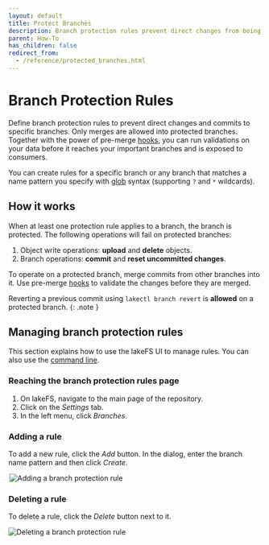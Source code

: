 ```yaml
---
layout: default
title: Protect Branches
description: Branch protection rules prevent direct changes from being applied to your important branches.
parent: How-To
has_children: false
redirect_from: 
  - /reference/protected_branches.html
---
```


# Branch Protection Rules

Define branch protection rules to prevent direct changes and commits to specific branches.
Only merges are allowed into protected branches. Together with the power of pre-merge [hooks](../understand/use_cases/cicd_for_data.md#using-hooks-as-data-quality-gates),
you can run validations on your data before it reaches your important branches and is exposed to consumers.

You can create rules for a specific branch or any branch that matches a name pattern you specify with [glob](https://en.wikipedia.org/wiki/Glob_(programming)) syntax (supporting `?` and `*` wildcards).

## How it works

When at least one protection rule applies to a branch, the branch is protected. The following operations will fail on protected branches:
1. Object write operations: **upload** and **delete** objects.
1. Branch operations: **commit** and **reset uncommitted changes**.

To operate on a protected branch, merge commits from other branches into it. Use pre-merge [hooks](../understand/use_cases/cicd_for_data.md#using-hooks-as-data-quality-gates)
to validate the changes before they are merged.

Reverting a previous commit using `lakectl branch revert` is **allowed** on a protected branch.
{: .note }

## Managing branch protection rules

This section explains how to use the lakeFS UI to manage rules. You can also use the [command line](../reference/cli.md#lakectl-branch-protect).

### Reaching the branch protection rules page 

1. On lakeFS, navigate to the main page of the repository.
2. Click on the _Settings_ tab.
3. In the left menu, click _Branches_.

### Adding a rule

To add a new rule, click the _Add_ button. In the dialog, enter the branch name pattern and then click _Create_.

<img alt="Adding a branch protection rule" src="/assets/img/add_branch_protection_rule.png" style="max-width:500px; display:block; margin-left:auto; margin-right:auto;">

### Deleting a rule

To delete a rule, click the _Delete_ button next to it.

![Deleting a branch protection rule](../assets/img/delete_branch_protection_rule.png)
